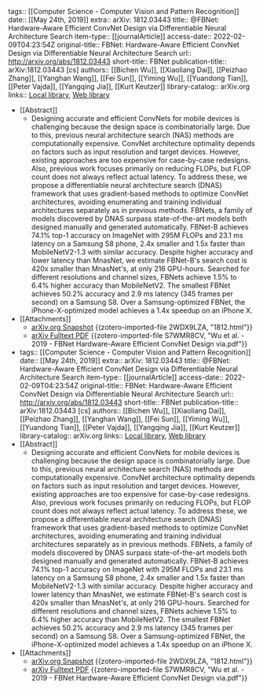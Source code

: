 tags:: [[Computer Science - Computer Vision and Pattern Recognition]]
date:: [[May 24th, 2019]]
extra:: arXiv: 1812.03443
title:: @FBNet: Hardware-Aware Efficient ConvNet Design via Differentiable Neural Architecture Search
item-type:: [[journalArticle]]
access-date:: 2022-02-09T04:23:54Z
original-title:: FBNet: Hardware-Aware Efficient ConvNet Design via Differentiable Neural Architecture Search
url:: http://arxiv.org/abs/1812.03443
short-title:: FBNet
publication-title:: arXiv:1812.03443 [cs]
authors:: [[Bichen Wu]], [[Xiaoliang Dai]], [[Peizhao Zhang]], [[Yanghan Wang]], [[Fei Sun]], [[Yiming Wu]], [[Yuandong Tian]], [[Peter Vajda]], [[Yangqing Jia]], [[Kurt Keutzer]]
library-catalog:: arXiv.org
links:: [Local library](zotero://select/library/items/6V587RL5), [Web library](https://www.zotero.org/users/9063164/items/6V587RL5)

- [[Abstract]]
	- Designing accurate and efficient ConvNets for mobile devices is challenging because the design space is combinatorially large. Due to this, previous neural architecture search (NAS) methods are computationally expensive. ConvNet architecture optimality depends on factors such as input resolution and target devices. However, existing approaches are too expensive for case-by-case redesigns. Also, previous work focuses primarily on reducing FLOPs, but FLOP count does not always reflect actual latency. To address these, we propose a differentiable neural architecture search (DNAS) framework that uses gradient-based methods to optimize ConvNet architectures, avoiding enumerating and training individual architectures separately as in previous methods. FBNets, a family of models discovered by DNAS surpass state-of-the-art models both designed manually and generated automatically. FBNet-B achieves 74.1% top-1 accuracy on ImageNet with 295M FLOPs and 23.1 ms latency on a Samsung S8 phone, 2.4x smaller and 1.5x faster than MobileNetV2-1.3 with similar accuracy. Despite higher accuracy and lower latency than MnasNet, we estimate FBNet-B's search cost is 420x smaller than MnasNet's, at only 216 GPU-hours. Searched for different resolutions and channel sizes, FBNets achieve 1.5% to 6.4% higher accuracy than MobileNetV2. The smallest FBNet achieves 50.2% accuracy and 2.9 ms latency (345 frames per second) on a Samsung S8. Over a Samsung-optimized FBNet, the iPhone-X-optimized model achieves a 1.4x speedup on an iPhone X.
- [[Attachments]]
	- [arXiv.org Snapshot](https://arxiv.org/abs/1812.03443) {{zotero-imported-file 2WDX9LZA, "1812.html"}}
	- [arXiv Fulltext PDF](https://arxiv.org/pdf/1812.03443.pdf) {{zotero-imported-file S7WMR8CV, "Wu et al. - 2019 - FBNet Hardware-Aware Efficient ConvNet Design via.pdf"}}
- tags:: [[Computer Science - Computer Vision and Pattern Recognition]]
  date:: [[May 24th, 2019]]
  extra:: arXiv: 1812.03443
  title:: @FBNet: Hardware-Aware Efficient ConvNet Design via Differentiable Neural Architecture Search
  item-type:: [[journalArticle]]
  access-date:: 2022-02-09T04:23:54Z
  original-title:: FBNet: Hardware-Aware Efficient ConvNet Design via Differentiable Neural Architecture Search
  url:: http://arxiv.org/abs/1812.03443
  short-title:: FBNet
  publication-title:: arXiv:1812.03443 [cs]
  authors:: [[Bichen Wu]], [[Xiaoliang Dai]], [[Peizhao Zhang]], [[Yanghan Wang]], [[Fei Sun]], [[Yiming Wu]], [[Yuandong Tian]], [[Peter Vajda]], [[Yangqing Jia]], [[Kurt Keutzer]]
  library-catalog:: arXiv.org
  links:: [Local library](zotero://select/library/items/6V587RL5), [Web library](https://www.zotero.org/users/9063164/items/6V587RL5)
- [[Abstract]]
	- Designing accurate and efficient ConvNets for mobile devices is challenging because the design space is combinatorially large. Due to this, previous neural architecture search (NAS) methods are computationally expensive. ConvNet architecture optimality depends on factors such as input resolution and target devices. However, existing approaches are too expensive for case-by-case redesigns. Also, previous work focuses primarily on reducing FLOPs, but FLOP count does not always reflect actual latency. To address these, we propose a differentiable neural architecture search (DNAS) framework that uses gradient-based methods to optimize ConvNet architectures, avoiding enumerating and training individual architectures separately as in previous methods. FBNets, a family of models discovered by DNAS surpass state-of-the-art models both designed manually and generated automatically. FBNet-B achieves 74.1% top-1 accuracy on ImageNet with 295M FLOPs and 23.1 ms latency on a Samsung S8 phone, 2.4x smaller and 1.5x faster than MobileNetV2-1.3 with similar accuracy. Despite higher accuracy and lower latency than MnasNet, we estimate FBNet-B's search cost is 420x smaller than MnasNet's, at only 216 GPU-hours. Searched for different resolutions and channel sizes, FBNets achieve 1.5% to 6.4% higher accuracy than MobileNetV2. The smallest FBNet achieves 50.2% accuracy and 2.9 ms latency (345 frames per second) on a Samsung S8. Over a Samsung-optimized FBNet, the iPhone-X-optimized model achieves a 1.4x speedup on an iPhone X.
- [[Attachments]]
	- [arXiv.org Snapshot](https://arxiv.org/abs/1812.03443) {{zotero-imported-file 2WDX9LZA, "1812.html"}}
	- [arXiv Fulltext PDF](https://arxiv.org/pdf/1812.03443.pdf) {{zotero-imported-file S7WMR8CV, "Wu et al. - 2019 - FBNet Hardware-Aware Efficient ConvNet Design via.pdf"}}